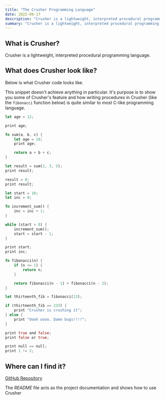 ```yaml
---
title: "The Crusher Programming Language"
date: 2022-09-17
description: "Crusher is a lightweight, interpreted procedural programming language."
summary: "Crusher is a lightweight, interpreted procedural programming language."
---
```


## What is Crusher?

Crusher is a lightweight, interpreted procedural programming language.

## What does Crusher look like?

Below is what Crusher code looks like.

This snippet doesn't achieve anything in particular.
It's purpose is to show you some of Crusher's feature and how writing procedures in Crusher (like the `fibonacci` function below) is quite similar to most C-like programming language.

```rust
let age = 12;

print age;

fn sum(a, b, c) {
    let age = 10;
    print age;

    return a + b + c;
}

let result = sum(2, 3, 5);
print result;

result = 0;
print result;

let start = 10;
let inc = 0;

fn increment_sum() {
    inc = inc + 1;
}

while (start > 0) {
    increment_sum();
    start = start - 1;
}

print start;
print inc;

fn fibonacci(n) {
    if (n <= 1) {
        return n;
    }

    return fibonacci(n - 1) + fibonacci(n - 2);
}

let thirteenth_fib = fibonacci(13);

if (thirteenth_fib == 233) {
    print "Crusher is crushing it";
} else {
    print "Oooh oooo. Damn bugs!!!!";
}

print true and false;
print false or true;

print null == null;
print 1 != 2;
```

## Where can I find it?
[GitHub Repository](https://github.com/Oyekunle-Mark/crusher_lang)

The *README* file acts as the project documentation and shows how to use Crusher
